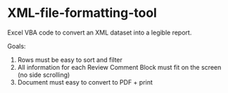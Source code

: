 # XML-file-formatting-tool
Excel VBA code to convert an XML dataset into a legible report.  

Goals:
  1) Rows must be easy to sort and filter
  2) All information for each Review Comment Block must fit on the screen (no side scrolling)
  3) Document must easy to convert to PDF + print
